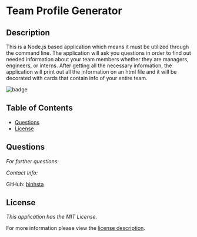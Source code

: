 # Team Profile Generator
  
## Description
  
  This is a Node.js based application which means it must be utilized through the command line. The application will ask you  questions in order to find out needed information about your team members whether they are managers, engineers, or interns. After getting all the necessary information, the application will print out all the information on an html file and it will be decorated with cards that contain info of your entire team.
  
![badge](https://img.shields.io/badge/license-MITLicense-blue)
## Table of Contents
  * [Questions](#questions)
  * [License](#license)
      

        
  ## Questions
        
  *For further questions:*

     
    
  *Contact Info:*
    
  GitHub: [binhsta](https://github.com/binhsta)

      
  ## License
        
  *This application has the MIT License.*
        
  For more information please view the [license description](https://choosealicense.com/licenses/mit/).
    
